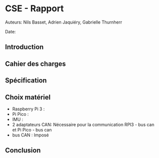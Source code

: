 # CSE - Rapport

Auteurs: Nils Basset, Adrien Jaquiéry, Gabrielle Thurnherr

Date: 

## Introduction



## Cahier des charges



## Spécification



## Choix matériel

- Raspberry Pi 3 : 
- Pi Pico : 
- IMU : 
- 2 adaptateurs CAN: Nécessaire pour la communication RPI3 - bus can et Pi Pico - bus can
- bus CAN : Imposé 

## Conclusion

